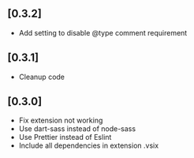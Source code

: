 ## [0.3.2]

-   Add setting to disable @type comment requirement

## [0.3.1]

-   Cleanup code

## [0.3.0]

-   Fix extension not working
-   Use dart-sass instead of node-sass
-   Use Prettier instead of Eslint
-   Include all dependencies in extension .vsix
